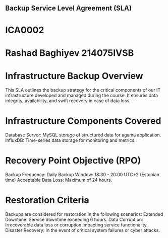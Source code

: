 ## Backup Service Level Agreement (SLA)

# ICA0002 
# Rashad Baghiyev 214075IVSB

# Infrastructure Backup Overview
This SLA outlines the backup strategy for the critical components of our IT infrastructure developed and managed during the course. It ensures data integrity, availability, and swift recovery in case of data loss.

# Infrastructure Components Covered
Database Server: MySQL storage of structured data for agama application.
InfluxDB: Time-series data storage for monitoring and metrics.

# Recovery Point Objective (RPO)
Backup Frequency: Daily
Backup Window: 18:30 - 20:00 UTC+2 (Estonian time)
Acceptable Data Loss: Maximum of 24 hours.

# Restoration Criteria
Backups are considered for restoration in the following scenarios:
Extended Downtime: Service downtime exceeding 6 hours.
Data Corruption: Irrecoverable data loss or corruption impacting service functionality.
Disaster Recovery: In the event of critical system failures or cyber attacks.
